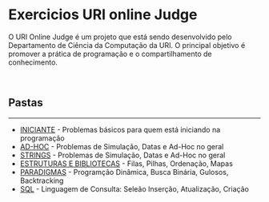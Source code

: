 # Exercicios URI online Judge

O URI Online Judge é um projeto que está sendo desenvolvido pelo Departamento de Ciência da Computação da URI. O principal objetivo é promover a prática de programação e o compartilhamento de conhecimento.

<br/>

## Pastas
----

* [INICIANTE](./iniciante) - Problemas básicos para quem está iniciando na programação
* [AD-HOC](./ad-hoc) - Problemas de Simulação, Datas e Ad-Hoc no geral
* [STRINGS](./strings) - Problemas de Simulação, Datas e Ad-Hoc no geral
* [ESTRUTURAS E BIBLIOTECAS](./estruturas-bibliotecas) - Filas, Pilhas, Ordenação, Mapas
* [PARADIGMAS](./paradigmas) - Programção Dinâmica, Busca Binária, Gulosos, Backtracking
* [SQL](./sql) - Linguagem de Consulta: Seleão Inserção, Atualização, Criação